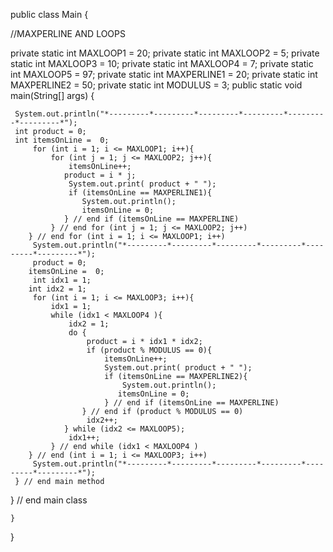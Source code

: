 public class Main {
  
  //MAXPERLINE AND LOOPS
  
  private static int MAXLOOP1 = 20;
   private static int MAXLOOP2 = 5;
   private static int MAXLOOP3 = 10;
    private static int MAXLOOP4 = 7;
    private static int MAXLOOP5 = 97;
     private static int MAXPERLINE1 = 20;
    private static int MAXPERLINE2 = 50;
    private static int MODULUS = 3;
     public static void main(String[] args) {
     
     System.out.println("*---------*---------*---------*---------*---------*---------*");
     int product = 0;
     int itemsOnLine =  0;
         for (int i = 1; i <= MAXLOOP1; i++){
             for (int j = 1; j <= MAXLOOP2; j++){
                 itemsOnLine++;
                product = i * j;
                 System.out.print( product + " ");
                 if (itemsOnLine == MAXPERLINE1){
                    System.out.println();
                    itemsOnLine = 0;
                } // end if (itemsOnLine == MAXPERLINE)
             } // end for (int j = 1; j <= MAXLOOP2; j++)
        } // end for (int i = 1; i <= MAXLOOP1; i++)
         System.out.println("*---------*---------*---------*---------*---------*---------*");
         product = 0;
        itemsOnLine =  0;
         int idx1 = 1;
        int idx2 = 1;
         for (int i = 1; i <= MAXLOOP3; i++){
             idx1 = 1;
             while (idx1 < MAXLOOP4 ){
                 idx2 = 1;
                 do {
                     product = i * idx1 * idx2;
                     if (product % MODULUS == 0){
                         itemsOnLine++;
                         System.out.print( product + " ");
                         if (itemsOnLine == MAXPERLINE2){
                             System.out.println();
                            itemsOnLine = 0;
                         } // end if (itemsOnLine == MAXPERLINE)
                    } // end if (product % MODULUS == 0)
                     idx2++;
                } while (idx2 <= MAXLOOP5);
                 idx1++;
             } // end while (idx1 < MAXLOOP4 )
        } // end (int i = 1; i <= MAXLOOP3; i++)
         System.out.println("*---------*---------*---------*---------*---------*---------*");
     } // end main method
} // end main class

    }
}
